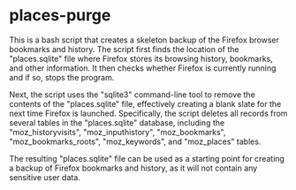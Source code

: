 # places-purge
This is a bash script that creates a skeleton backup of the Firefox browser bookmarks and history. The script first finds the location of the "places.sqlite" file where Firefox stores its browsing history, bookmarks, and other information. It then checks whether Firefox is currently running and if so, stops the program.

Next, the script uses the "sqlite3" command-line tool to remove the contents of the "places.sqlite" file, effectively creating a blank slate for the next time Firefox is launched. Specifically, the script deletes all records from several tables in the "places.sqlite" database, including the "moz_historyvisits", "moz_inputhistory", "moz_bookmarks", "moz_bookmarks_roots", "moz_keywords", and "moz_places" tables.

The resulting "places.sqlite" file can be used as a starting point for creating a backup of Firefox bookmarks and history, as it will not contain any sensitive user data.
